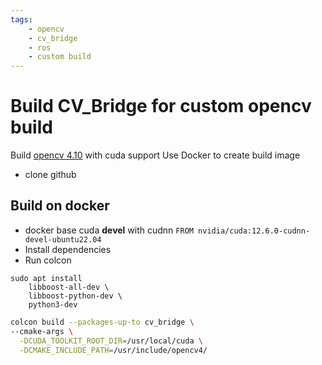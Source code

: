 ```yaml
---
tags:
    - opencv
    - cv_bridge
    - ros
    - custom build
---
```


# Build CV_Bridge for custom opencv build

Build [opencv 4.10](Programming/vision/opencv/build/) with cuda support
Use Docker to create build image

- clone github


## Build on docker
- docker base cuda **devel** with cudnn `FROM nvidia/cuda:12.6.0-cudnn-devel-ubuntu22.04` 
- Install dependencies
- Run colcon


```
sudo apt install
    libboost-all-dev \
    libboost-python-dev \
    python3-dev
```

```bash title="colcon"
colcon build --packages-up-to cv_bridge \
--cmake-args \
  -DCUDA_TOOLKIT_ROOT_DIR=/usr/local/cuda \
  -DCMAKE_INCLUDE_PATH=/usr/include/opencv4/
```

